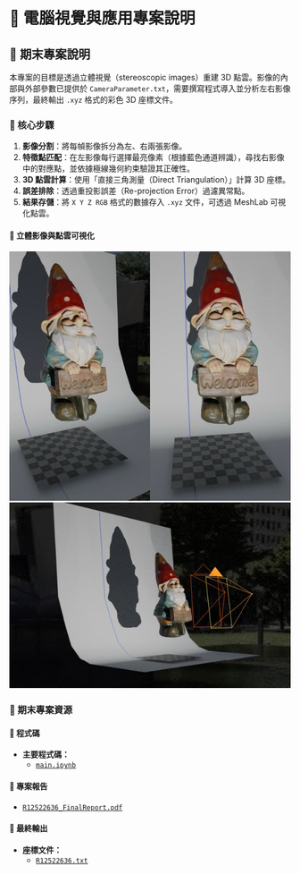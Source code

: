 # 📌 電腦視覺與應用專案說明
## 📝 期末專案說明  
本專案的目標是透過立體視覺（stereoscopic images）重建 3D 點雲。影像的內部與外部參數已提供於 `CameraParameter.txt`，需要撰寫程式導入並分析左右影像序列，最終輸出 `.xyz` 格式的彩色 3D 座標文件。  

### 🎯 核心步驟  
1. **影像分割**：將每幀影像拆分為左、右兩張影像。  
2. **特徵點匹配**：在左影像每行選擇最亮像素（根據藍色通道辨識），尋找右影像中的對應點，並依據極線幾何約束驗證其正確性。  
3. **3D 點雲計算**：使用「直接三角測量（Direct Triangulation）」計算 3D 座標。  
4. **誤差排除**：透過重投影誤差（Re-projection Error）過濾異常點。  
5. **結果存儲**：將 `X Y Z RGB` 格式的數據存入 `.xyz` 文件，可透過 MeshLab 可視化點雲。  

#### 🔹 立體影像與點雲可視化  
![Figure](../../Image/CV-A_src2.png)
![Figure](../../Image/CV-A_src3.png)  


### 📂 期末專案資源  
#### 🔹 程式碼  
- **主要程式碼：**  
  - [`main.ipynb`](https://github.com/WuRobber/CVMaterial/blob/main/CV/FinalProject/main.ipynb)  

#### 🔹 專案報告  
- [`R12522636_FinalReport.pdf`](https://github.com/WuRobber/CVMaterial/blob/main/CV/FinalProject/R12522636_FinalReport.pdf)  

#### 🔹 最終輸出  
- **座標文件：**  
  - [`R12522636.txt`](https://github.com/WuRobber/CVMaterial/blob/main/CV/FinalProject/R12522636.txt)  


